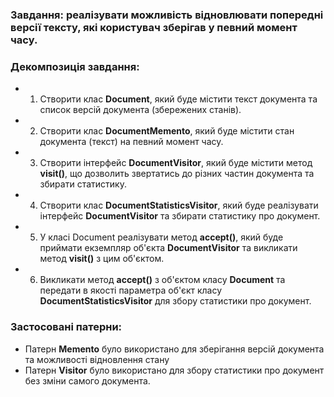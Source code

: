 ### Завдання: реалізувати можливість відновлювати попередні версії тексту, які користувач зберігав у певний момент часу.

### Декомпозиція завдання:

- 1. Створити клас **Document**, який буде містити текст документа та список версій документа (збережених станів).
- 2. Створити клас **DocumentMemento**, який буде містити стан документа (текст) на певний момент часу.
- 3. Створити інтерфейс **DocumentVisitor**, який буде містити метод **visit()**, що дозволить звертатись до різних частин документа та збирати статистику.
- 4. Створити клас **DocumentStatisticsVisitor**, який буде реалізувати інтерфейс **DocumentVisitor** та збирати статистику про документ.
- 5. У класі Document реалізувати метод **accept()**, який буде приймати екземпляр об'єкта **DocumentVisitor** та викликати метод **visit()** з цим об'єктом.
- 6. Викликати метод **accept()** з об'єктом класу **Document** та передати в якості параметра об'єкт класу **DocumentStatisticsVisitor** для збору статистики про документ.

### Застосовані патерни:

- Патерн **Memento** було використано для зберігання версій документа та можливості відновлення стану
- Патерн **Visitor** було використано для збору статистики про документ без зміни самого документа.